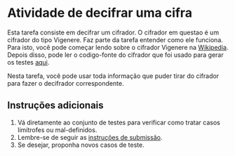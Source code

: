 # Atividade de decifrar uma cifra

Esta tarefa consiste em decifrar um cifrador. O cifrador em questao é um
cifrador do tipo Vigenere. Faz parte da tarefa entender como ele funciona. Para
isto, você pode começar lendo sobre o cifrador Vigenere na
[Wikipedia](https://en.wikipedia.org/wiki/Vigen%C3%A8re_cipher). Depois disso,
pode ler o codigo-fonte do cifrador que foi usado para gerar os testes
[aqui](referencia/cifrador.c).

Nesta tarefa, você pode usar toda informação que puder tirar do cifrador para
fazer o decifrador correspondente.



## Instruções adicionais

1. Vá diretamente ao conjunto de testes para verificar como tratar casos
   limítrofes ou mal-definidos.
1. Lembre-se de seguir as [instruções de submissão](doc/instrucoes.md).
1. Se desejar, proponha novos casos de teste.

